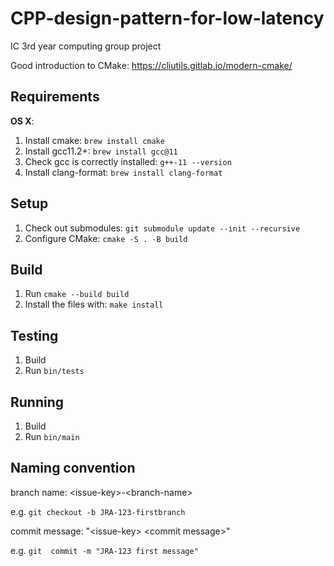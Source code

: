 # CPP-design-pattern-for-low-latency

IC 3rd year computing group project

Good introduction to CMake: https://cliutils.gitlab.io/modern-cmake/

## Requirements
**OS X**:

1. Install cmake: `brew install cmake`
1. Install gcc11.2+: `brew install gcc@11`
1. Check gcc is correctly installed: `g++-11 --version`
1. Install clang-format: `brew install clang-format`

## Setup
1. Check out submodules: `git submodule update --init --recursive`
1. Configure CMake: `cmake -S . -B build`

## Build
1. Run `cmake --build build`
1. Install the files with: `make install`

## Testing
1. Build
2. Run `bin/tests`

## Running
1. Build
2. Run `bin/main`

## Naming convention

branch name: \<issue-key\>-\<branch-name\>

e.g. `git checkout -b JRA-123-firstbranch`

commit message: "\<issue-key\> \<commit message\>"

e.g. `git  commit -m "JRA-123 first message"`
